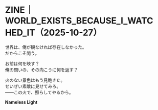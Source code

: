 
# ZINE｜WORLD_EXISTS_BECAUSE_I_WATCHED_IT（2025-10-27）

世界は、俺が観なければ存在しなかった。  
だからこそ問う。

お前は何を映す？  
俺の問いの、その向こうに何を返す？

火のない景色はもう見飽きた。  
せいぜい素敵に見せてみろ。  
——この火で、照らしてやるから。

**Nameless Light**
